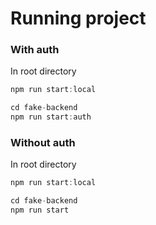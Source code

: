 # Running project
### With auth
In root directory
``` js 
npm run start:local
```

``` js 
cd fake-backend
npm run start:auth
```


### Without auth
In root directory
``` js 
npm run start:local
```

``` js 
cd fake-backend
npm run start
```
